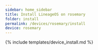 ```yaml
---
sidebar: home_sidebar
title: Install LineageOS on rosemary
folder: install
permalink: /devices/rosemary/install
device: rosemary
---
```

{% include templates/device_install.md %}
